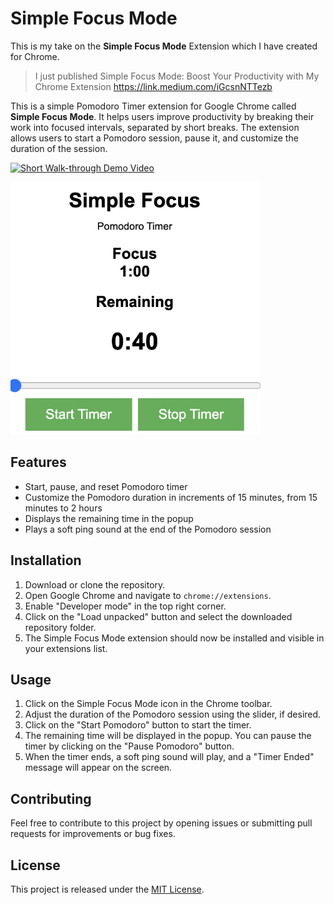 # Simple Focus Mode

This is my take on the **Simple Focus Mode**  Extension which I have created for Chrome.

> I just published Simple Focus Mode: Boost Your Productivity with My Chrome Extension https://link.medium.com/iGcsnNTTezb 

This is a simple Pomodoro Timer extension for Google Chrome called **Simple Focus Mode**. It helps users improve productivity by breaking their work into focused intervals, separated by short breaks. The extension allows users to start a Pomodoro session, pause it, and customize the duration of the session.

[![Short Walk-through Demo Video](https://img.youtube.com/vi/mbE6vxXMFlw/0.jpg)](https://www.youtube.com/watch?v=mbE6vxXMFlw)

<img src="./screenshot.png" alt="Simple Focus Mode" width="400px"/>

## Features

- Start, pause, and reset Pomodoro timer
- Customize the Pomodoro duration in increments of 15 minutes, from 15 minutes to 2 hours
- Displays the remaining time in the popup
- Plays a soft ping sound at the end of the Pomodoro session

## Installation

1. Download or clone the repository.
2. Open Google Chrome and navigate to `chrome://extensions`.
3. Enable "Developer mode" in the top right corner.
4. Click on the "Load unpacked" button and select the downloaded repository folder.
5. The Simple Focus Mode extension should now be installed and visible in your extensions list.

## Usage

1. Click on the Simple Focus Mode icon in the Chrome toolbar.
2. Adjust the duration of the Pomodoro session using the slider, if desired.
3. Click on the "Start Pomodoro" button to start the timer.
4. The remaining time will be displayed in the popup. You can pause the timer by clicking on the "Pause Pomodoro" button.
5. When the timer ends, a soft ping sound will play, and a "Timer Ended" message will appear on the screen.

## Contributing

Feel free to contribute to this project by opening issues or submitting pull requests for improvements or bug fixes.

## License

This project is released under the [MIT License](https://opensource.org/licenses/MIT).

